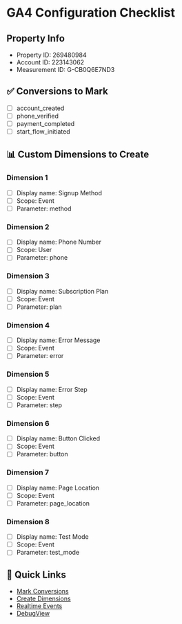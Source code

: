 # GA4 Configuration Checklist

## Property Info
- Property ID: 269480984
- Account ID: 223143062  
- Measurement ID: G-CB0Q6E7ND3

## ✅ Conversions to Mark
- [ ] account_created
- [ ] phone_verified
- [ ] payment_completed
- [ ] start_flow_initiated

## 📊 Custom Dimensions to Create

### Dimension 1
- [ ] Display name: Signup Method
- [ ] Scope: Event
- [ ] Parameter: method

### Dimension 2
- [ ] Display name: Phone Number
- [ ] Scope: User
- [ ] Parameter: phone

### Dimension 3
- [ ] Display name: Subscription Plan
- [ ] Scope: Event
- [ ] Parameter: plan

### Dimension 4
- [ ] Display name: Error Message
- [ ] Scope: Event
- [ ] Parameter: error

### Dimension 5
- [ ] Display name: Error Step
- [ ] Scope: Event
- [ ] Parameter: step

### Dimension 6
- [ ] Display name: Button Clicked
- [ ] Scope: Event
- [ ] Parameter: button

### Dimension 7
- [ ] Display name: Page Location
- [ ] Scope: Event
- [ ] Parameter: page_location

### Dimension 8
- [ ] Display name: Test Mode
- [ ] Scope: Event
- [ ] Parameter: test_mode

## 🔗 Quick Links
- [Mark Conversions](https://analytics.google.com/analytics/web/#/a223143062w311162084p269480984/admin/conversions/list)
- [Create Dimensions](https://analytics.google.com/analytics/web/#/a223143062w311162084p269480984/admin/customdefinitions/list)
- [Realtime Events](https://analytics.google.com/analytics/web/#/a223143062w311162084p269480984/reports/realtime)
- [DebugView](https://analytics.google.com/analytics/web/#/a223143062w311162084p269480984/admin/debugview)
